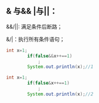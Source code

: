 ## & 与&&  |与||：

&&/||: 满足条件后断路；

&/|：执行所有条件语句；

```java
int x=1;
        if(false&&x++==1)
            ;
        System.out.println(x);//1

int x=1;
        if(false&x++==1)
            ;
        System.out.println(x);//2
```

